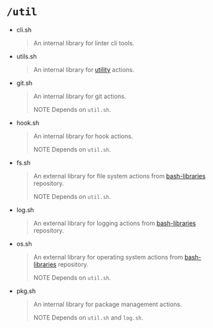# `/util`

- cli.sh
  > An internal library for linter cli tools.

- utils.sh
  > An internal library for [utility](https://www.gnu.org/software/bash/manual/html_node/Bash-Conditional-Expressions.html) actions.

- git.sh
  > An internal library for git actions.
  >
  > NOTE Depends on `util.sh`.

- hook.sh
  > An internal library for hook actions.
  >
  > NOTE Depends on `util.sh`.

- fs.sh
  > An external library for file system actions from [bash-libraries](https://github.com/juan131/bash-libraries) repository.
  >
  > NOTE Depends on `util.sh`.

- log.sh
  > An external library for logging actions from [bash-libraries](https://github.com/juan131/bash-libraries) repository.

- os.sh
  > An external library for operating system actions from [bash-libraries](https://github.com/juan131/bash-libraries) repository.
  >
  > NOTE Depends on `util.sh`.

- pkg.sh
  > An internal library for package management actions.
  >
  > NOTE Depends on `util.sh` and `log.sh`.
